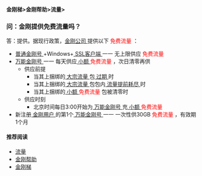 #### 金刚梯>金刚帮助>流量>
### 问：金刚提供免费流量吗？
答：提供。据现行政策，[金刚公司 ](https://a2zitpro.github.io/web/a2zitpro)提供以下<font color="Red"> 免费流量 </font>：
- [ 普通金刚号 ](https://a2zitpro.github.io/web/singlepurposekkid)+Windows+[ SSL客户端 ](https://a2zitpro.github.io/web/获取SSL型客户端) 一一 无上限供应<font color="Red"> 免费流量 </font>
- [ 万能金刚号 ](https://a2zitpro.github.io/web/multipurposekkid) 一一 每天供应[ 小额 ](https://a2zitpro.github.io/web/smallamountkkdatatraffic)<font color="Red"> 免费流量 </font>，次日清零再供
  - 供应前提
    - 当其上捆绑的[ 大宗流量 ](https://a2zitpro.github.io/web/bulkkkdatatraffic)包[ 过期 ](https://a2zitpro.github.io/web/流量过期)时
    - 当其上捆绑的[ 大宗流量 ](https://a2zitpro.github.io/web/bulkkkdatatraffic)包包内[ 流量提前耗尽 ](https://a2zitpro.github.io/web/流量提前耗尽)时
    - 当其上捆绑的[ 小额 ](https://a2zitpro.github.io/web/smallamountkkdatatraffic)<font color="Red"> 免费流量 </font>包被清零时
  - 供应时刻
    - 北京时间每日3:00开始为[ 万能金刚号 ](https://a2zitpro.github.io/web/multipurposekkid)充[ 小额 ](https://a2zitpro.github.io/web/smallamountkkdatatraffic)<font color="Red"> 免费流量 </font>
- 新注册[ 金刚用户 ](https://a2zitpro.github.io/web/kkuser)的第1个[ 万能金刚号 ](https://a2zitpro.github.io/web/multipurposekkid) 一一 一次性供30GB<font color="Red"> 免费流量 </font>，有效期1个月

#### 推荐阅读
- [流量](https://a2zitpro.github.io/web/list_kkdatatraffic)
- [金刚帮助](https://a2zitpro.github.io/web/list_helpkkvpn)
- [金刚梯](https://a2zitpro.github.io/web/dlb)


